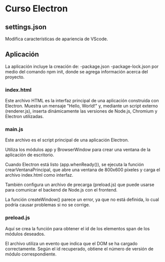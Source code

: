 # Curso Electron

## settings.json
Modifica características de apariencia de VScode.

## Aplicación

La aplicación incluye la creación de:
-package.json 
-package-lock.json 
por medio del comando npm init, donde se agrega información acerca del proyecto.

### index.html

Este archivo HTML es la interfaz principal de una aplicación construida con Electron. Muestra un mensaje "Hello, World!" y, mediante un script externo (renderer.js), inserta dinámicamente las versiones de Node.js, Chromium y Electron utilizadas.

### main.js

Este archivo es el script principal de una aplicación Electron. 

Utiliza los módulos app y BrowserWindow para crear una ventana de la aplicación de escritorio. 

Cuando Electron está listo (app.whenReady()), se ejecuta la función crearVentanaPrincipal, que abre una ventana de 800x600 píxeles y carga el archivo index.html como interfaz. 

También configura un archivo de precarga (preload.js) que puede usarse para comunicar el backend de Node.js con el frontend. 

La función createWindow() parece un error, ya que no está definida, lo cual podría causar problemas si no se corrige.

### preload.js
Aquí se crea la función para obtener el id de los elementos span de los módulos deseados.

El archivo utiliza un evento que indica que el DOM se ha cargado correctamente. Según el id recuperado, obtiene el número de versión de módulo correspondiente.
